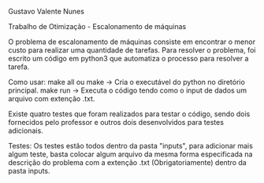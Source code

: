 Gustavo Valente Nunes

Trabalho de Otimização - Escalonamento de máquinas

O problema de escalonamento de máquinas consiste em encontrar o menor custo para realizar uma quantidade de tarefas. Para resolver o problema, foi escrito um código em python3 que automatiza o processo para resolver a tarefa.

Como usar:
    make all ou make -> Cria o executável do python no diretório principal.
    make run -> Executa o código tendo como o input de dados um arquivo com extenção .txt.

Existe quatro testes que foram realizados para testar o código, sendo dois fornecidos pelo professor e outros dois desenvolvidos para testes adicionais. 

Testes:
    Os testes estão todos dentro da pasta "inputs", para adicionar mais algum teste, basta colocar algum arquivo da mesma forma especificada na descrição do problema com a extenção .txt (Obrigatoriamente) dentro da pasta inputs.
